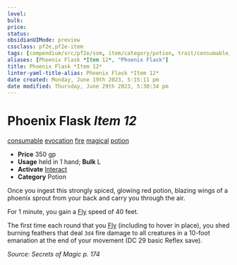 ```yaml
---
level:
bulk:
price:
status:
obsidianUIMode: preview
cssclass: pf2e,pf2e-item
tags: [compendium/src/pf2e/som, item/category/potion, trait/consumable, trait/evocation, trait/fire, trait/magical, trait/potion]
aliases: [Phoenix Flask *Item 12*, "Phoenix Flask"]
title: Phoenix Flask *Item 12*
linter-yaml-title-alias: Phoenix Flask *Item 12*
date created: Monday, June 19th 2023, 5:15:11 pm
date modified: Thursday, June 29th 2023, 5:30:34 pm
---
```


# Phoenix Flask *Item 12*

[consumable](rules/traits/consumable.md) [evocation](rules/traits/evocation.md) [fire](rules/traits/fire.md) [magical](rules/traits/magical.md) [potion](rules/traits/potion.md)  

- **Price** 350 gp
- **Usage** held in 1 hand; **Bulk** L
- **Activate** [Interact](rules/actions/interact.md)
- **Category** Potion

Once you ingest this strongly spiced, glowing red potion, blazing wings of a phoenix sprout from your back and carry you through the air.

For 1 minute, you gain a [Fly](rules/actions/fly.md) speed of 40 feet.

The first time each round that you [Fly](rules/actions/fly.md) (including to hover in place), you shed burning feathers that deal `3d4` fire damage to all creatures in a 10-foot emanation at the end of your movement (DC 29 basic Reflex save).

*Source: Secrets of Magic p. 174*
